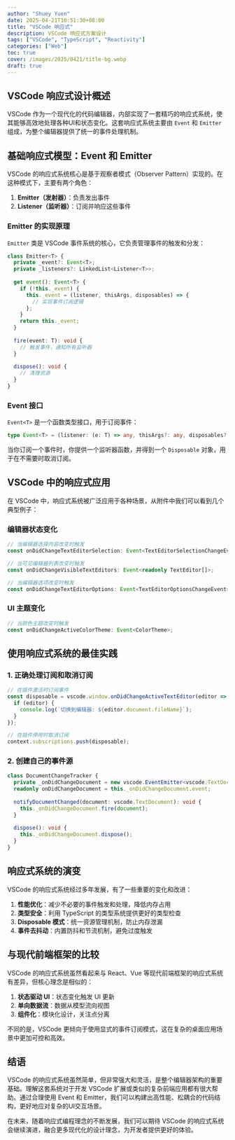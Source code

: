 ```yaml
---
author: "Shuey Yuen"
date: 2025-04-21T10:51:30+08:00
title: "VSCode 响应式"
description: VSCode 响应式方案设计
tags: ["VSCode", "TypeScript", "Reactivity"]
categories: ["Web"]
toc: true
cover: /images/2025/0421/title-bg.webp
draft: true
---
```


## VSCode 响应式设计概述

VSCode 作为一个现代化的代码编辑器，内部实现了一套精巧的响应式系统，使其能够高效地处理各种UI和状态变化。这套响应式系统主要由 `Event` 和 `Emitter` 组成，为整个编辑器提供了统一的事件处理机制。

## 基础响应式模型：Event 和 Emitter

VSCode 的响应式系统核心是基于观察者模式（Observer Pattern）实现的。在这种模式下，主要有两个角色：

1. **Emitter（发射器）**：负责发出事件
2. **Listener（监听器）**：订阅并响应这些事件

### Emitter 的实现原理

`Emitter` 类是 VSCode 事件系统的核心，它负责管理事件的触发和分发：

```typescript
class Emitter<T> {
  private _event?: Event<T>;
  private _listeners?: LinkedList<Listener<T>>;
  
  get event(): Event<T> {
    if (!this._event) {
      this._event = (listener, thisArgs, disposables) => {
        // 实现事件订阅逻辑
      };
    }
    return this._event;
  }
  
  fire(event: T): void {
    // 触发事件，通知所有监听器
  }
  
  dispose(): void {
    // 清理资源
  }
}
```

### Event 接口

`Event<T>` 是一个函数类型接口，用于订阅事件：

```typescript
type Event<T> = (listener: (e: T) => any, thisArgs?: any, disposables?: Disposable[]) => Disposable;
```

当你订阅一个事件时，你提供一个监听器函数，并得到一个 `Disposable` 对象，用于在不需要时取消订阅。

## VSCode 中的响应式应用

在 VSCode 中，响应式系统被广泛应用于各种场景，从附件中我们可以看到几个典型例子：

### 编辑器状态变化

```typescript
// 当编辑器选择内容改变时触发
const onDidChangeTextEditorSelection: Event<TextEditorSelectionChangeEvent>;

// 当可见编辑器列表改变时触发
const onDidChangeVisibleTextEditors: Event<readonly TextEditor[]>;

// 当编辑器选项改变时触发
const onDidChangeTextEditorOptions: Event<TextEditorOptionsChangeEvent>;
```

### UI 主题变化

```typescript
// 当颜色主题改变时触发
const onDidChangeActiveColorTheme: Event<ColorTheme>;
```

## 使用响应式系统的最佳实践

### 1. 正确处理订阅和取消订阅

```typescript
// 在插件激活时订阅事件
const disposable = vscode.window.onDidChangeActiveTextEditor(editor => {
  if (editor) {
    console.log(`切换到编辑器: ${editor.document.fileName}`);
  }
});

// 在插件停用时取消订阅
context.subscriptions.push(disposable);
```

### 2. 创建自己的事件源

```typescript
class DocumentChangeTracker {
  private _onDidChangeDocument = new vscode.EventEmitter<vscode.TextDocument>();
  readonly onDidChangeDocument = this._onDidChangeDocument.event;
  
  notifyDocumentChanged(document: vscode.TextDocument): void {
    this._onDidChangeDocument.fire(document);
  }
  
  dispose(): void {
    this._onDidChangeDocument.dispose();
  }
}
```

## 响应式系统的演变

VSCode 的响应式系统经过多年发展，有了一些重要的变化和改进：

1. **性能优化**：减少不必要的事件触发和处理，降低内存占用
2. **类型安全**：利用 TypeScript 的类型系统提供更好的类型检查
3. **Disposable 模式**：统一资源管理机制，防止内存泄漏
4. **事件去抖动**：内置防抖和节流机制，避免过度触发

## 与现代前端框架的比较

VSCode 的响应式系统虽然看起来与 React、Vue 等现代前端框架的响应式系统有差异，但核心理念是相似的：

1. **状态驱动 UI**：状态变化触发 UI 更新
2. **单向数据流**：数据从模型流向视图
3. **组件化**：模块化设计，关注点分离

不同的是，VSCode 更倾向于使用显式的事件订阅模式，这在复杂的桌面应用场景中更加可控和高效。

## 结语

VSCode 的响应式系统虽然简单，但非常强大和灵活，是整个编辑器架构的重要基础。理解这套系统对于开发 VSCode 扩展或类似的复杂前端应用都有很大帮助。通过合理使用 Event 和 Emitter，我们可以构建出高性能、松耦合的代码结构，更好地应对复杂的UI交互场景。

在未来，随着响应式编程理念的不断发展，我们可以期待 VSCode 的响应式系统会继续演进，融合更多现代化的设计理念，为开发者提供更好的体验。

